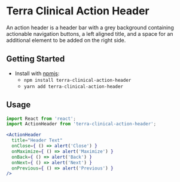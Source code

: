 # Terra Clinical Action Header

An action header is a header bar with a grey background containing actionable navigation buttons, a left aligned title, and a space for an additional element to be added on the right side.

## Getting Started

- Install with [npmjs](https://www.npmjs.com):
  - `npm install terra-clinical-action-header`
  - `yarn add terra-clinical-action-header`

## Usage

```jsx
import React from 'react';
import ActionHeader from 'terra-clinical-action-header';

<ActionHeader 
  title="Header Text"
  onClose={ () => alert('Close') }
  onMaximize={ () => alert('Maximize') }
  onBack={ () => alert('Back') }
  onNext={ () => alert('Next') }
  onPrevious={ () => alert('Previous') }
/>
```